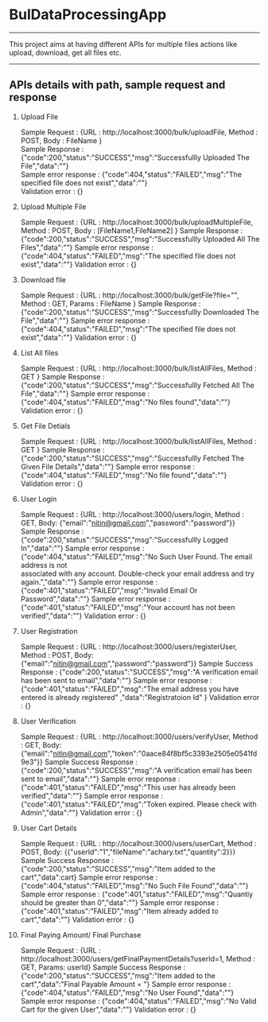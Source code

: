 # BulDataProcessingApp #
----------------------------

This project aims at having different APIs for multiple files actions like upload, download, get all files etc.

----------------------------------------------------
APIs details with path, sample request and response
----------------------------------------------------

1. Upload File 

      Sample Request          : {URL : http://localhost:3000/bulk/uploadFile, Method : POST, Body : FileName }                          
      Sample Response         : {"code":200,"status":"SUCCESS","msg":"Successfullly Uploaded The File","data":""}                       
      Sample error response   : {"code":404,"status":"FAILED","msg":"The specified file does not exist","data":""}                      
      Validation error        : {}
      
2. Upload Multiple File 

      Sample Request          : {URL : http://localhost:3000/bulk/uploadMultipleFile, Method : POST, Body : [FileName1,FileName2] }
      Sample Response         : {"code":200,"status":"SUCCESS","msg":"Successfullly Uploaded All The Files","data":""}
      Sample error response   : {"code":404,"status":"FAILED","msg":"The specified file does not exist","data":""}
      Validation error        : {}
      
3. Download file
  
      Sample Request          : {URL : http://localhost:3000/bulk/getFile?file="", Method : GET, Params : FileName }
      Sample Response         : {"code":200,"status":"SUCCESS","msg":"Successfullly Downloaded The File","data":""}
      Sample error response   : {"code":404,"status":"FAILED","msg":"The specified file does not exist","data":""}
      Validation error        : {}
 
 4. List All files
  
      Sample Request          : {URL : http://localhost:3000/bulk/listAllFiles, Method : GET }
      Sample Response         : {"code":200,"status":"SUCCESS","msg":"Successfullly Fetched All The File","data":""}
      Sample error response   : {"code":404,"status":"FAILED","msg":"No files found","data":""}
      Validation error        : {}
      
 5. Get File Detials
 
      Sample Request          : {URL : http://localhost:3000/bulk/listAllFiles, Method : GET }
      Sample Response         : {"code":200,"status":"SUCCESS","msg":"Successfullly Fetched The Given File Details","data":""}
      Sample error response   : {"code":404,"status":"FAILED","msg":"No file found","data":""}
      Validation error        : {}
      
 6. User Login
  
      Sample Request          : {URL : http://localhost:3000/users/login, Method : GET, 
                                                            Body: {"email":"nitin@gmail.com","password":"password"}}
      Sample Response         : {"code":200,"status":"SUCCESS","msg":"Successfullly Logged In","data":""}
      Sample error response   : {"code":404,"status":"FAILED","msg":"No Such User Found. The email address is not   
                                          associated with any account. Double-check your email address and try again.","data":""}
      Sample error response   : {"code":401,"status":"FAILED","msg":"Invalid Email Or Password","data":""}
      Sample error response   : {"code":401,"status":"FAILED","msg":"Your account has not been verified","data":""}
      Validation error        : {}
      
 7. User Registration
  
      Sample Request          : {URL : http://localhost:3000/users/registerUser, Method : POST, 
                                                            Body: {"email":"nitin@gmail.com","password":"password"}}
      Sample Success Response : {"code":200,"status":"SUCCESS","msg":"A verification email has been sent to email","data":""}
      Sample error response   : {"code":401,"status":"FAILED","msg":"The email address you have entered is already registered"
                                                                                          ,"data":"Registratoion Id" }
      Validation error        : {}
      
 8. User Verification
  
      Sample Request          : {URL : http://localhost:3000/users/verifyUser, Method : GET, 
                                                       Body: {"email":"nitin@gmail.com","token":"0aace84f8bf5c3393e2505e0541fd9e3"}}
      Sample Success Response : {"code":200,"status":"SUCCESS","msg":"A verification email has been sent to email","data":""}
      Sample error response   : {"code":401,"status":"FAILED","msg":"This user has already been verified","data":""}
      Sample error response   : {"code":401,"status":"FAILED","msg":"Token expired. Please check with Admin","data":""}
      Validation error        : {}
      
 9. User Cart Details
  
      Sample Request          : {URL : http://localhost:3000/users/userCart, Method : POST, 
                                                       Body: {{"userId":"1","fileName":"achary.txt","quantity":2}}}
      Sample Success Response : {"code":200,"status":"SUCCESS","msg":"Item added to the cart","data":cart}
      Sample error response   : {"code":404,"status":"FAILED","msg":"No Such File Found","data":""}
      Sample error response   : {"code":401,"status":"FAILED","msg":"Quantiy should be greater than 0","data":""}
      Sample error response   : {"code":401,"status":"FAILED","msg":"Item already added to cart","data":""}
      Validation error        : {}
      
 10. Final Paying Amount/ Final Purchase
  
      Sample Request          : {URL : http://localhost:3000/users/getFinalPaymentDetails?userId=1, Method : GET, Params: userId}
      Sample Success Response : {"code":200,"status":"SUCCESS","msg":"Item added to the cart","data":"Final Payable Amount = "}
      Sample error response   : {"code":404,"status":"FAILED","msg":"No User Found","data":""}
      Sample error response   : {"code":404,"status":"FAILED","msg":"No Valid Cart for the given User","data":""}
      Validation error        : {}
 
 
    
  
  
